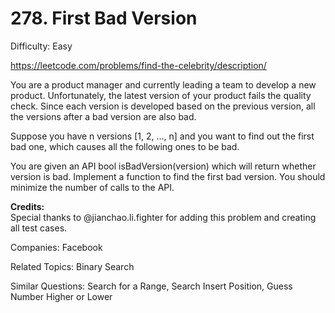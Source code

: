 # 278. First Bad Version

Difficulty: Easy

https://leetcode.com/problems/find-the-celebrity/description/

You are a product manager and currently leading a team to develop a new product. Unfortunately, the latest version of your product fails the quality check. Since each version is developed based on the previous version, all the versions after a bad version are also bad.

Suppose you have n versions [1, 2, ..., n] and you want to find out the first bad one, which causes all the following ones to be bad.

You are given an API bool isBadVersion(version) which will return whether version is bad. Implement a function to find the first bad version. You should minimize the number of calls to the API.

**Credits:**  
Special thanks to @jianchao.li.fighter for adding this problem and creating all test cases.

Companies: Facebook

Related Topics: Binary Search

Similar Questions: Search for a Range, Search Insert Position, Guess Number Higher or Lower
